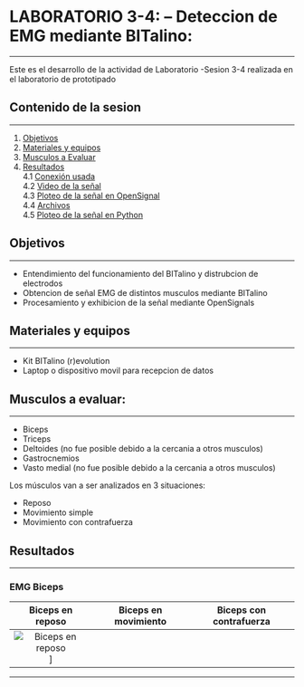 # LABORATORIO 3-4: – Deteccion de EMG mediante BITalino:
***
Este es el desarrollo de la actividad de Laboratorio -Sesion 3-4 realizada en el laboratorio de prototipado

## Contenido de la sesion
***
1. [Objetivos](#id1)
2. [Materiales y equipos](#id2)
3. [Musculos a Evaluar](#id3)
4. [Resultados](#id4)\
     4.1 [Conexión usada](#id5)\
     4.2 [Video de la señal](#id6)\
     4.3 [Ploteo de la señal en OpenSignal](#id7)\
     4.4 [Archivos](#id8)\
     4.5 [Ploteo de la señal en Python](#id9)

## Objetivos <a name="id1"></a>
***
* Entendimiento del funcionamiento del BITalino y distrubcion de electrodos
* Obtencion de señal EMG de distintos musculos mediante BITalino
* Procesamiento y exhibicion de la señal mediante OpenSignals

## Materiales y equipos <a name="id2"></a>
***
* Kit BITalino (r)evolution
* Laptop o dispositivo movil para recepcion de datos

## Musculos a evaluar: <a name="id3"></a>
***
* Biceps 
* Triceps 
* Deltoides (no fue posible debido a la cercania a otros musculos)
* Gastrocnemios 
* Vasto medial (no fue posible debido a la cercania a otros musculos)

Los músculos van a ser analizados en 3 situaciones:
* Reposo
* Movimiento simple
* Movimiento con contrafuerza

## Resultados <a name="id4"></a>
***

### EMG Biceps

|  **Biceps en reposo**  | **Biceps en movimiento** | **Biceps con contrafuerza** |
|:------------:|:---------------:|:------------:|
|![Biceps en reposo](ISB/Laboratorios/Laboratorio%204/Imagenes/biceps_reposo.jpeg)] | | |

***
